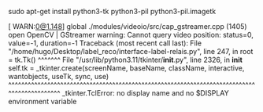 sudo apt-get install python3-tk python3-pil python3-pil.imagetk


[ WARN:0@1.148] global ./modules/videoio/src/cap_gstreamer.cpp (1405) open OpenCV | GStreamer warning: Cannot query video position: status=0, value=-1, duration=-1
Traceback (most recent call last):
  File "/home/hugo/Desktop/label_reco/interface-label-relais.py", line 247, in <module>
    root = tk.Tk()
           ^^^^^^^
  File "/usr/lib/python3.11/tkinter/__init__.py", line 2326, in __init__
    self.tk = _tkinter.create(screenName, baseName, className, interactive, wantobjects, useTk, sync, use)
              ^^^^^^^^^^^^^^^^^^^^^^^^^^^^^^^^^^^^^^^^^^^^^^^^^^^^^^^^^^^^^^^^^^^^^^^^^^^^^^^^^^^^^^^^^^^^
_tkinter.TclError: no display name and no $DISPLAY environment variable
